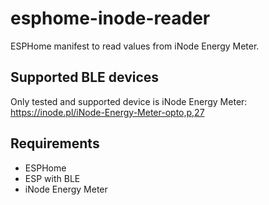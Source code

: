 # esphome-inode-reader
ESPHome manifest to read values from iNode Energy Meter.

## Supported BLE devices
Only tested and supported device is iNode Energy Meter:  
https://inode.pl/iNode-Energy-Meter-opto,p,27

## Requirements
* ESPHome
* ESP with BLE
* iNode Energy Meter
